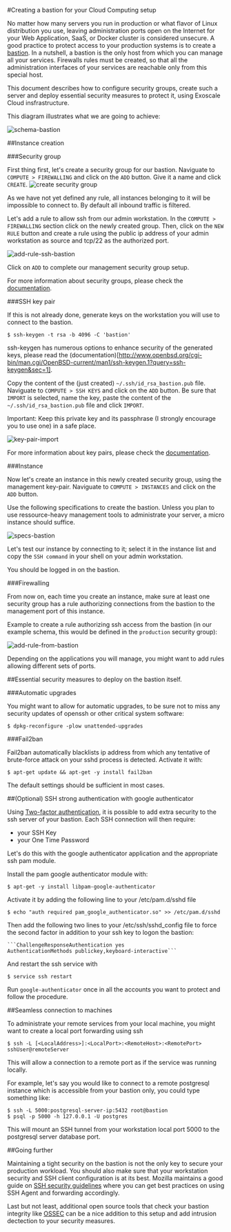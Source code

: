 #Creating a bastion for your Cloud Computing setup

No matter how many servers you run in production or what flavor of Linux distribution you use, leaving administration ports
open on the Internet for your Web Application, SaaS, or Docker cluster is considered unsecure. A good practice to protect access to your production systems is to create a [bastion](https://en.wikipedia.org/wiki/Bastion_host). In a nutshell, a bastion is the only host from which you can manage all your services. Firewalls rules must be created, so that all the administration interfaces of your services are reachable only from this special host.

This document describes how to configure security groups, create such a server and deploy essential security measures to protect it, using Exoscale Cloud insfrastructure.

This diagram illustrates what we are going to achieve:

![schema-bastion](./schema-bastion-exoscale.png) 

##Instance creation

###Security group

First thing first, let's create a security group for our bastion. Naviguate to `COMPUTE > FIREWALLING` and click on the `ADD` button. Give it a name and click `CREATE`.
![create security group](./create-new-security-group.png)

As we have not yet defined any rule, all instances belonging to it will be impossible to connect to. By default all inbound traffic is filtered.

Let's add a rule to allow ssh from our admin workstation. In the `COMPUTE > FIREWALLING` section click on the newly created group. 
Then, click on the `NEW RULE` button and create a rule using the public ip address of your admin workstation as source and tcp/22 as the authorized port.

![add-rule-ssh-bastion](./add-rule-ssh-bastion.png)

Click on `ADD` to complete our management security group setup.

For more information about security groups, please check the [documentation](https://community.exoscale.ch/documentation/compute/security-groups/).

###SSH key pair

If this is not already done, generate keys on the workstation you will use to connect to the bastion.

    $ ssh-keygen -t rsa -b 4096 -C 'bastion'

ssh-keygen has numerous options to enhance security of the generated keys, please read the (documentation)[http://www.openbsd.org/cgi-bin/man.cgi/OpenBSD-current/man1/ssh-keygen.1?query=ssh-keygen&sec=1].


Copy the content of the (just created) `~/.ssh/id_rsa_bastion.pub` file. 
Naviguate to `COMPUTE > SSH KEYS` and click on the `ADD` button. 
Be sure that `IMPORT` is selected, name the key, paste the content 
of the `~/.ssh/id_rsa_bastion.pub` file and click `IMPORT`.

Important: Keep this private key and its passphrase (I strongly encourage you to use one) in a safe place.

![key-pair-import](./key-pair-import.png)

For more information about key pairs, please check the [documentation](https://community.exoscale.ch/documentation/compute/ssh-keypairs/).

###Instance

Now let's create an instance in this newly created security group, using the management key-pair. Naviguate to `COMPUTE > INSTANCES` and click on the `ADD` button.

Use the following specifications to create the bastion. Unless you plan to use ressource-heavy management tools to administrate your server, a micro instance should suffice.

![specs-bastion](./specs-bastion.png)

Let's test our instance by connecting to it; select it in the instance list and copy the `SSH command` in your shell on your admin workstation.

You should be logged in on the bastion.

###Firewalling

From now on, each time you create an instance, make sure at least one security group has a rule authorizing connections from the bastion to the management port of this instance.

Example to create a rule authorizing ssh access from the bastion (in our example schema, this would be defined in the `production` security group):

![add-rule-from-bastion](./add-rule-from-bastion.png)

Depending on the applications you will manage, you might want to add rules allowing different sets of ports.

##Essential security measures to deploy on the bastion itself.

###Automatic upgrades

You might want to allow for automatic upgrades, to be sure not to miss any security updates of 
openssh or other critical system software:

    $ dpkg-reconfigure -plow unattended-upgrades

###Fail2ban

Fail2ban automatically blacklists ip address from which any tentative of brute-force attack on your sshd process is detected.
Activate it with:

    $ apt-get update && apt-get -y install fail2ban

The default settings should be sufficient in most cases.

##(Optional) SSH strong authentication with google authenticator

Using [Two-factor authentication](https://en.wikipedia.org/wiki/Two-factor_authentication), it is possible to add extra security to the ssh server of your bastion. Each SSH connection will then require:

* your SSH Key
* your One Time Password

Let's do this with the google authenticator application and the appropriate ssh pam module.

Install the pam google authenticator module with:
    
    $ apt-get -y install libpam-google-authenticator

Activate it by adding the following line to your /etc/pam.d/sshd file

    $ echo "auth required pam_google_authenticator.so" >> /etc/pam.d/sshd 


Then add the following two lines to your /etc/ssh/sshd_config file to force the second factor in addition to your ssh key to logon the bastion:

    ```ChallengeResponseAuthentication yes
    AuthenticationMethods publickey,keyboard-interactive```

And restart the ssh service with

    $ service ssh restart

Run `google-authenticator` once in all the accounts you want to protect and follow the procedure.

##Seamless connection to machines

To administrate your remote services from your local machine, you might want to create a local port forwarding using ssh

    $ ssh -L [<LocalAddress>]:<LocalPort>:<RemoteHost>:<RemotePort> sshUser@remoteServer

This will allow a connection to a remote port as if the service was running locally.

For example, let's say you would like to connect to a remote postgresql instance which is accessible from your bastion only, you could type something like:

    $ ssh -L 5000:postgresql-server-ip:5432 root@bastion
    $ psql -p 5000 -h 127.0.0.1 -U postgres
    
This will mount an SSH tunnel from your workstation local port 5000 to the postgresql server database port.
    
##Going further

Maintaining a tight security on the bastion is not the only key to secure your production 
workload. You should also make sure that your workstation security and SSH client configuration is at
its best. Mozilla maintains a good guide on 
[SSH security guidelines](https://wiki.mozilla.org/Security/Guidelines/OpenSSH) where 
you can get best practices on using SSH Agent and forwarding accordingly.

Last but not least, additional open source tools that check your bastion integrity like
[OSSEC](http://ossec.github.io/) can be a nice addition to this setup and add intrusion 
dectection to your security measures.
